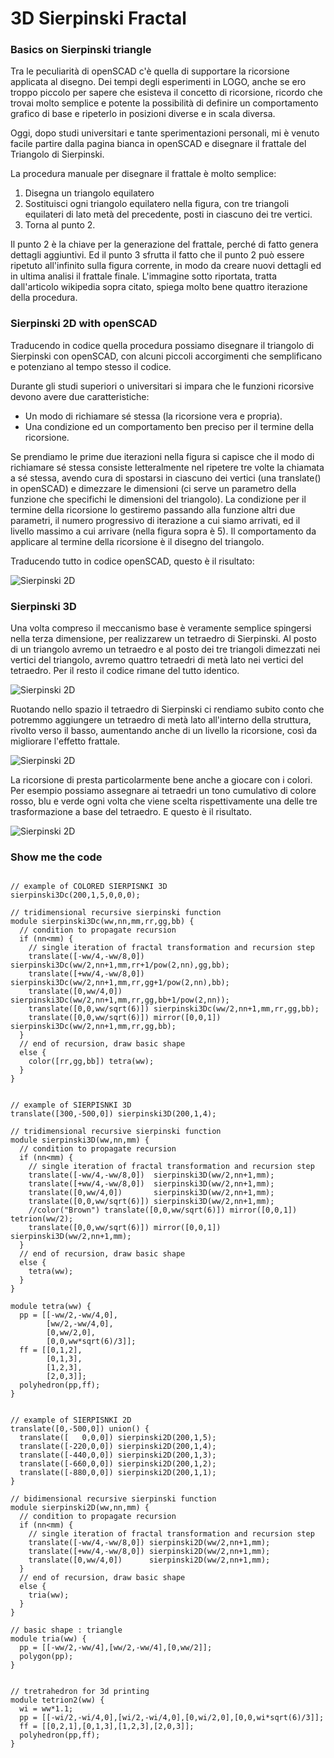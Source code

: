 # 3D Sierpinski Fractal

### Basics on Sierpinski triangle

Tra le peculiarità di openSCAD c'è quella di supportare la ricorsione applicata al disegno. Dei tempi degli esperimenti in LOGO, anche se ero troppo piccolo per sapere che esisteva il concetto di ricorsione, ricordo che trovai molto semplice e potente la possibilità di definire un comportamento grafico di base e ripeterlo in posizioni diverse e in scala diversa.

Oggi, dopo studi universitari e tante sperimentazioni personali, mi è venuto facile partire dalla pagina bianca in openSCAD e disegnare il frattale del Triangolo di Sierpinski.

La procedura manuale per disegnare il frattale è molto semplice:

1. Disegna un triangolo equilatero
2. Sostituisci ogni triangolo equilatero nella figura, con tre triangoli equilateri di lato metà del precedente, posti in ciascuno dei tre vertici.
3. Torna al punto 2.

Il punto 2 è la chiave per la generazione del frattale, perché di fatto genera dettagli aggiuntivi. Ed il punto 3 sfrutta il fatto che il punto 2 può essere ripetuto all'infinito sulla figura corrente, in modo da creare nuovi dettagli ed in ultima analisi il frattale finale. L'immagine sotto riportata, tratta dall'articolo wikipedia sopra citato, spiega molto bene quattro iterazione della procedura.


### Sierpinski 2D with openSCAD

Traducendo in codice quella procedura possiamo disegnare il triangolo di Sierpinski con openSCAD, con alcuni piccoli accorgimenti che semplificano e potenziano al tempo stesso il codice.

Durante gli studi superiori o universitari si impara che le funzioni ricorsive devono avere due caratteristiche:

- Un modo di richiamare sé stessa (la ricorsione vera e propria).
- Una condizione ed un comportamento ben preciso per il termine della ricorsione.

Se prendiamo le prime due iterazioni nella figura si capisce che il modo di richiamare sé stessa consiste letteralmente nel ripetere tre volte la chiamata a sé stessa, avendo cura di spostarsi in ciascuno dei vertici (una translate() in openSCAD) e dimezzare le dimensioni (ci serve un parametro della funzione che specifichi le dimensioni del triangolo). La condizione per il termine della ricorsione lo gestiremo passando alla funzione altri due parametri, il numero progressivo di iterazione a cui siamo arrivati, ed il livello massimo a cui arrivare (nella figura sopra è 5). Il comportamento da applicare al termine della ricorsione è il disegno del triangolo.

Traducendo tutto in codice openSCAD, questo è il risultato:

![Sierpinski 2D](img/sierpinski2D_openscad.png)


### Sierpinski 3D

Una volta compreso il meccanismo base è veramente semplice spingersi nella terza dimensione, per realizzarew un tetraedro di Sierpinski. Al posto di un triangolo avremo un tetraedro e al posto dei tre triangoli dimezzati nei vertici del triangolo, avremo quattro tetraedri di metà lato nei vertici del tetraedro. Per il resto il codice rimane del tutto identico.

![Sierpinski 2D](img/sierpinski3D_openscad.png)

Ruotando nello spazio il tetraedro di Sierpinski ci rendiamo subito conto che potremmo aggiungere un tetraedro di metà lato all'interno della struttura, rivolto verso il basso, aumentando anche di un livello la ricorsione, così da migliorare l'effetto frattale.

![Sierpinski 2D](img/sierpinski3D_alt_openscad.png)

La ricorsione di presta particolarmente bene anche a giocare con i colori. Per esempio possiamo assegnare ai tetraedri un tono cumulativo di colore rosso, blu e verde ogni volta che viene scelta rispettivamente una delle tre trasformazione a base del tetraedro. E questo è il risultato.

![Sierpinski 2D](img/sierpinski3D_col_openscad.png)


### Show me the code

```openscad

// example of COLORED SIERPISNKI 3D
sierpinski3Dc(200,1,5,0,0,0);

// tridimensional recursive sierpinski function
module sierpinski3Dc(ww,nn,mm,rr,gg,bb) {
  // condition to propagate recursion
  if (nn<mm) {
    // single iteration of fractal transformation and recursion step
    translate([-ww/4,-ww/8,0])  sierpinski3Dc(ww/2,nn+1,mm,rr+1/pow(2,nn),gg,bb);
    translate([+ww/4,-ww/8,0])  sierpinski3Dc(ww/2,nn+1,mm,rr,gg+1/pow(2,nn),bb);
    translate([0,ww/4,0])       sierpinski3Dc(ww/2,nn+1,mm,rr,gg,bb+1/pow(2,nn));
    translate([0,0,ww/sqrt(6)]) sierpinski3Dc(ww/2,nn+1,mm,rr,gg,bb);
    translate([0,0,ww/sqrt(6)]) mirror([0,0,1]) sierpinski3Dc(ww/2,nn+1,mm,rr,gg,bb);
  }
  // end of recursion, draw basic shape
  else {
    color([rr,gg,bb]) tetra(ww);
  }
}


// example of SIERPISNKI 3D
translate([300,-500,0]) sierpinski3D(200,1,4);

// tridimensional recursive sierpinski function
module sierpinski3D(ww,nn,mm) {
  // condition to propagate recursion
  if (nn<mm) {
    // single iteration of fractal transformation and recursion step
    translate([-ww/4,-ww/8,0])  sierpinski3D(ww/2,nn+1,mm);
    translate([+ww/4,-ww/8,0])  sierpinski3D(ww/2,nn+1,mm);
    translate([0,ww/4,0])       sierpinski3D(ww/2,nn+1,mm);
    translate([0,0,ww/sqrt(6)]) sierpinski3D(ww/2,nn+1,mm);
    //color("Brown") translate([0,0,ww/sqrt(6)]) mirror([0,0,1]) tetrion(ww/2);
    translate([0,0,ww/sqrt(6)]) mirror([0,0,1]) sierpinski3D(ww/2,nn+1,mm);
  }
  // end of recursion, draw basic shape
  else {
    tetra(ww);
  }
}

module tetra(ww) {
  pp = [[-ww/2,-ww/4,0],
        [ww/2,-ww/4,0],
        [0,ww/2,0],
        [0,0,ww*sqrt(6)/3]];
  ff = [[0,1,2],
        [0,1,3],
        [1,2,3],
        [2,0,3]];
  polyhedron(pp,ff);
}


// example of SIERPISNKI 2D
translate([0,-500,0]) union() {
  translate([   0,0,0]) sierpinski2D(200,1,5);
  translate([-220,0,0]) sierpinski2D(200,1,4);
  translate([-440,0,0]) sierpinski2D(200,1,3);
  translate([-660,0,0]) sierpinski2D(200,1,2);
  translate([-880,0,0]) sierpinski2D(200,1,1);
}

// bidimensional recursive sierpinski function
module sierpinski2D(ww,nn,mm) {
  // condition to propagate recursion
  if (nn<mm) {
    // single iteration of fractal transformation and recursion step
    translate([-ww/4,-ww/8,0]) sierpinski2D(ww/2,nn+1,mm);
    translate([+ww/4,-ww/8,0]) sierpinski2D(ww/2,nn+1,mm);
    translate([0,ww/4,0])      sierpinski2D(ww/2,nn+1,mm);
  } 
  // end of recursion, draw basic shape
  else {
    tria(ww);
  }
}

// basic shape : triangle
module tria(ww) {
  pp = [[-ww/2,-ww/4],[ww/2,-ww/4],[0,ww/2]];
  polygon(pp);
}


// tretrahedron for 3d printing
module tetrion2(ww) {
  wi = ww*1.1;
  pp = [[-wi/2,-wi/4,0],[wi/2,-wi/4,0],[0,wi/2,0],[0,0,wi*sqrt(6)/3]];
  ff = [[0,2,1],[0,1,3],[1,2,3],[2,0,3]];
  polyhedron(pp,ff);
}
```
